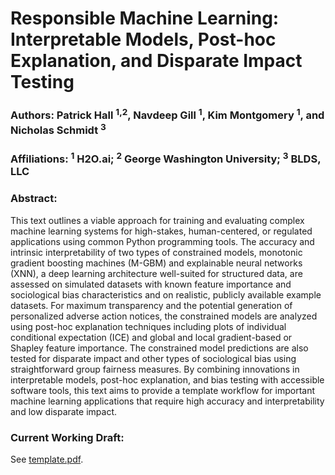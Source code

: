 # Responsible Machine Learning: Interpretable Models, Post-hoc Explanation, and Disparate Impact Testing

### Authors: Patrick Hall <sup>1,2</sup>, Navdeep Gill <sup>1</sup>, Kim Montgomery <sup>1</sup>, and Nicholas Schmidt <sup>3</sup>
### Affiliations: <sup>1</sup> H2O.ai; <sup>2</sup> George Washington University; <sup>3</sup> BLDS, LLC

### Abstract: 
This text outlines a viable approach for training and evaluating complex machine learning systems for high-stakes, human-centered, or regulated applications using common Python programming tools. The accuracy and intrinsic interpretability of two types of constrained models, monotonic gradient boosting machines (M-GBM) and explainable neural networks (XNN), a deep learning architecture well-suited for structured data, are assessed on simulated datasets with known feature importance and sociological bias characteristics and on realistic, publicly available example datasets. For maximum transparency and the potential generation of personalized adverse action notices, the constrained models are analyzed using post-hoc explanation techniques including plots of individual conditional expectation (ICE) and global and local gradient-based or Shapley feature importance. The constrained model predictions are also tested for disparate impact and other types of sociological bias using straightforward group fairness measures. By combining innovations in interpretable models, post-hoc explanation, and bias testing with accessible software tools, this text aims to provide a template workflow for important machine learning applications that require high accuracy and interpretability and low disparate impact.

### Current Working Draft:

See [template.pdf](template.pdf).
